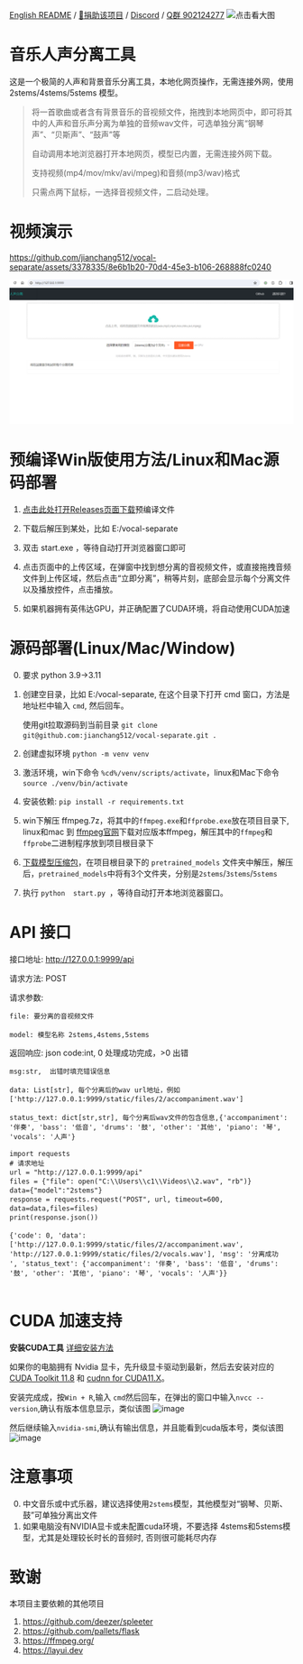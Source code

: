 [English README](./README_EN.md) / [👑捐助该项目](https://github.com/jianchang512/pyvideotrans/blob/main/about.md) / [Discord](https://discord.gg/TMCM2PfHzQ) / [Q群 902124277](https://qm.qq.com/cgi-bin/qm/qr?k=9VNSiJyInxyQ3HK3vmOTibo8pzcDekju&jump_from=webapi&authKey=xcW1+7N1E4SM+DXqyl5d61UOtNooA1C9WR5A/yfA0fmfyUDRRSZex1WD0l+9x1kO) <img src="https://github.com/jianchang512/clone-voice/assets/3378335/20858f50-6d47-411d-939b-272fe35e474c" width="50" title="点击看大图">

# 音乐人声分离工具

这是一个极简的人声和背景音乐分离工具，本地化网页操作，无需连接外网，使用 2stems/4stems/5stems 模型。

> 
> 将一首歌曲或者含有背景音乐的音视频文件，拖拽到本地网页中，即可将其中的人声和音乐声分离为单独的音频wav文件，可选单独分离“钢琴声”、“贝斯声”、“鼓声”等
> 
> 自动调用本地浏览器打开本地网页，模型已内置，无需连接外网下载。
> 
> 支持视频(mp4/mov/mkv/avi/mpeg)和音频(mp3/wav)格式
> 
> 只需点两下鼠标，一选择音视频文件，二启动处理。
> 


# 视频演示

https://github.com/jianchang512/vocal-separate/assets/3378335/8e6b1b20-70d4-45e3-b106-268888fc0240



![image](./images/1.png)



# 预编译Win版使用方法/Linux和Mac源码部署

1. [点击此处打开Releases页面下载](https://github.com/jianchang512/vocal-separate/releases)预编译文件

2. 下载后解压到某处，比如 E:/vocal-separate

3. 双击 start.exe ，等待自动打开浏览器窗口即可

4. 点击页面中的上传区域，在弹窗中找到想分离的音视频文件，或直接拖拽音频文件到上传区域，然后点击“立即分离”，稍等片刻，底部会显示每个分离文件以及播放控件，点击播放。

5. 如果机器拥有英伟达GPU，并正确配置了CUDA环境，将自动使用CUDA加速


# 源码部署(Linux/Mac/Window)

0. 要求 python 3.9->3.11

1. 创建空目录，比如 E:/vocal-separate, 在这个目录下打开 cmd 窗口，方法是地址栏中输入 `cmd`, 然后回车。

	使用git拉取源码到当前目录 ` git clone git@github.com:jianchang512/vocal-separate.git . `

2. 创建虚拟环境 `python -m venv venv`

3. 激活环境，win下命令 `%cd%/venv/scripts/activate`，linux和Mac下命令 `source ./venv/bin/activate`

4. 安装依赖: `pip install -r requirements.txt`

5. win下解压 ffmpeg.7z，将其中的`ffmpeg.exe`和`ffprobe.exe`放在项目目录下, linux和mac 到 [ffmpeg官网](https://ffmpeg.org/download.html)下载对应版本ffmpeg，解压其中的`ffmpeg`和`ffprobe`二进制程序放到项目根目录下

6. [下载模型压缩包](https://github.com/jianchang512/vocal-separate/releases/download/0.0/models-all.7z)，在项目根目录下的 `pretrained_models` 文件夹中解压，解压后，`pretrained_models`中将有3个文件夹，分别是`2stems`/`3stems`/`5stems`

7. 执行  `python  start.py `，等待自动打开本地浏览器窗口。


# API 接口

接口地址: http://127.0.0.1:9999/api

请求方法: POST

请求参数:

    file: 要分离的音视频文件

    model: 模型名称 2stems,4stems,5stems

返回响应: json
    code:int, 0 处理成功完成，>0 出错

    msg:str,  出错时填充错误信息

    data: List[str], 每个分离后的wav url地址，例如 ['http://127.0.0.1:9999/static/files/2/accompaniment.wav']

    status_text: dict[str,str], 每个分离后wav文件的包含信息,{'accompaniment': '伴奏', 'bass': '低音', 'drums': '鼓', 'other': '其他', 'piano': '琴', 'vocals': '人声'}

```
import requests
# 请求地址
url = "http://127.0.0.1:9999/api"
files = {"file": open("C:\\Users\\c1\\Videos\\2.wav", "rb")}
data={"model":"2stems"}
response = requests.request("POST", url, timeout=600, data=data,files=files)
print(response.json())

{'code': 0, 'data': ['http://127.0.0.1:9999/static/files/2/accompaniment.wav', 'http://127.0.0.1:9999/static/files/2/vocals.wav'], 'msg': '分离成功
', 'status_text': {'accompaniment': '伴奏', 'bass': '低音', 'drums': '鼓', 'other': '其他', 'piano': '琴', 'vocals': '人声'}}


```



# CUDA 加速支持

**安装CUDA工具** [详细安装方法](https://juejin.cn/post/7318704408727519270)

如果你的电脑拥有 Nvidia 显卡，先升级显卡驱动到最新，然后去安装对应的 
   [CUDA Toolkit 11.8](https://developer.nvidia.com/cuda-downloads)  和  [cudnn for CUDA11.X](https://developer.nvidia.com/rdp/cudnn-archive)。
   
   安装完成成，按`Win + R`,输入 `cmd`然后回车，在弹出的窗口中输入`nvcc --version`,确认有版本信息显示，类似该图
   ![image](https://github.com/jianchang512/pyvideotrans/assets/3378335/e68de07f-4bb1-4fc9-bccd-8f841825915a)

   然后继续输入`nvidia-smi`,确认有输出信息，并且能看到cuda版本号，类似该图
   ![image](https://github.com/jianchang512/pyvideotrans/assets/3378335/71f1d7d3-07f9-4579-b310-39284734006b)



# 注意事项

0. 中文音乐或中式乐器，建议选择使用`2stems`模型，其他模型对“钢琴、贝斯、鼓”可单独分离出文件
1. 如果电脑没有NVIDIA显卡或未配置cuda环境，不要选择 4stems和5stems模型，尤其是处理较长时长的音频时, 否则很可能耗尽内存



# 致谢

本项目主要依赖的其他项目

1. https://github.com/deezer/spleeter
2. https://github.com/pallets/flask
3. https://ffmpeg.org/
4. https://layui.dev

